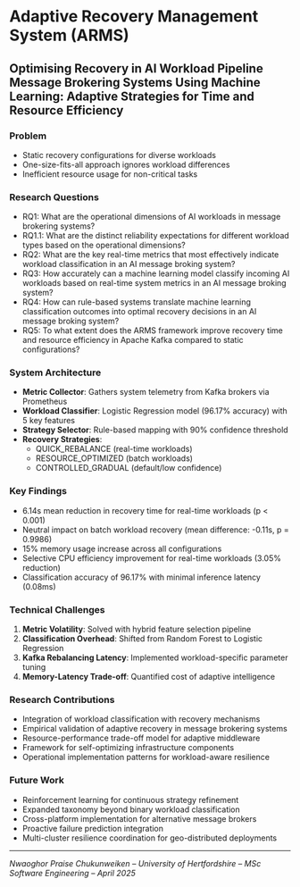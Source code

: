 # Adaptive Recovery Management System (ARMS)

## Optimising Recovery in AI Workload Pipeline Message Brokering Systems Using Machine Learning: Adaptive Strategies for Time and Resource Efficiency

### Problem

- Static recovery configurations for diverse workloads
- One-size-fits-all approach ignores workload differences
- Inefficient resource usage for non-critical tasks

### Research Questions

- RQ1: What are the operational dimensions of AI workloads in message brokering systems?
- RQ1.1: What are the distinct reliability expectations for different workload types based
  on the operational dimensions?
- RQ2: What are the key real-time metrics that most effectively indicate workload
  classification in an AI message broking system?
- RQ3: How accurately can a machine learning model classify incoming AI workloads based
  on real-time system metrics in an AI message broking system?
- RQ4: How can rule-based systems translate machine learning classification outcomes into
  optimal recovery decisions in an AI message broking system?
- RQ5: To what extent does the ARMS framework improve recovery time and resource efficiency in Apache Kafka compared to static configurations?

### System Architecture

- **Metric Collector**: Gathers system telemetry from Kafka brokers via Prometheus
- **Workload Classifier**: Logistic Regression model (96.17% accuracy) with 5 key features
- **Strategy Selector**: Rule-based mapping with 90% confidence threshold
- **Recovery Strategies**:
  - QUICK_REBALANCE (real-time workloads)
  - RESOURCE_OPTIMIZED (batch workloads)
  - CONTROLLED_GRADUAL (default/low confidence)

### Key Findings

- 6.14s mean reduction in recovery time for real-time workloads (p < 0.001)
- Neutral impact on batch workload recovery (mean difference: -0.11s, p = 0.9986)
- 15% memory usage increase across all configurations
- Selective CPU efficiency improvement for real-time workloads (3.05% reduction)
- Classification accuracy of 96.17% with minimal inference latency (0.08ms)

### Technical Challenges

1. **Metric Volatility**: Solved with hybrid feature selection pipeline
2. **Classification Overhead**: Shifted from Random Forest to Logistic Regression
3. **Kafka Rebalancing Latency**: Implemented workload-specific parameter tuning
4. **Memory-Latency Trade-off**: Quantified cost of adaptive intelligence

### Research Contributions

- Integration of workload classification with recovery mechanisms
- Empirical validation of adaptive recovery in message brokering systems
- Resource-performance trade-off model for adaptive middleware
- Framework for self-optimizing infrastructure components
- Operational implementation patterns for workload-aware resilience

### Future Work

- Reinforcement learning for continuous strategy refinement
- Expanded taxonomy beyond binary workload classification
- Cross-platform implementation for alternative message brokers
- Proactive failure prediction integration
- Multi-cluster resilience coordination for geo-distributed deployments

---

_Nwaoghor Praise Chukunweiken – University of Hertfordshire – MSc Software Engineering – April 2025_
